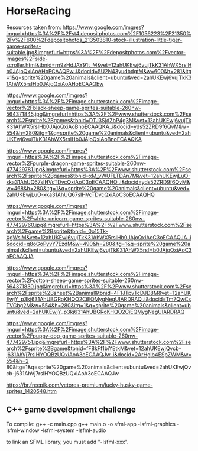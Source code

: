 # HorseRacing

Resources taken from:
https://www.google.com/imgres?imgurl=https%3A%2F%2Fst4.depositphotos.com%2F1056223%2F21350%2Fv%2F600%2Fdepositphotos_213503810-stock-illustration-little-tiger-game-sprites-suitable.jpg&imgrefurl=https%3A%2F%2Fdepositphotos.com%2Fvector-images%2Fside-scroller.html&tbnid=rn9zHdJAY91t_M&vet=12ahUKEwj6vujTkK31AhWX5rsIHb0JAjoQxiAoAHoECAAQEw..i&docid=5U2N43yudbdgtM&w=600&h=281&itg=1&q=sprite%20game%20animals&client=ubuntu&ved=2ahUKEwj6vujTkK31AhWX5rsIHb0JAjoQxiAoAHoECAAQEw

https://www.google.com/imgres?imgurl=https%3A%2F%2Fimage.shutterstock.com%2Fimage-vector%2Fblack-sheep-game-sprites-suitable-260nw-564371845.jpg&imgrefurl=https%3A%2F%2Fwww.shutterstock.com%2Fsearch%2Fsprite%2Bgames&tbnid=DTJ3SjdZbP4g3M&vet=12ahUKEwj6vujTkK31AhWX5rsIHb0JAjoQxiAoBnoECAAQKA..i&docid=yds52ZRD9f6QvM&w=554&h=280&itg=1&q=sprite%20game%20animals&client=ubuntu&ved=2ahUKEwj6vujTkK31AhWX5rsIHb0JAjoQxiAoBnoECAAQKA

https://www.google.com/imgres?imgurl=https%3A%2F%2Fimage.shutterstock.com%2Fimage-vector%2Fpurple-dragon-game-sprites-suitable-260nw-477429781.jpg&imgrefurl=https%3A%2F%2Fwww.shutterstock.com%2Fsearch%2Fsprite%2Bgames&tbnid=xM_vWUFLTDAn7M&vet=12ahUKEwjLuO-xka31AhUQ67sIHVcTDvcQxiAoC3oECAAQHQ..i&docid=yds52ZRD9f6QvM&w=468&h=280&itg=1&q=sprite%20game%20animals&client=ubuntu&ved=2ahUKEwjLuO-xka31AhUQ67sIHVcTDvcQxiAoC3oECAAQHQ

https://www.google.com/imgres?imgurl=https%3A%2F%2Fimage.shutterstock.com%2Fimage-vector%2Fwhite-unicorn-game-sprites-suitable-260nw-477429760.jpg&imgrefurl=https%3A%2F%2Fwww.shutterstock.com%2Fsearch%2Fgame%2Bsprite&tbnid=_0o15Tk-XgWslM&vet=12ahUKEwj6vujTkK31AhWX5rsIHb0JAjoQxiAoC3oECAAQJA..i&docid=q8oGoPyvY7EzdM&w=490&h=280&itg=1&q=sprite%20game%20animals&client=ubuntu&ved=2ahUKEwj6vujTkK31AhWX5rsIHb0JAjoQxiAoC3oECAAQJA

https://www.google.com/imgres?imgurl=https%3A%2F%2Fimage.shutterstock.com%2Fimage-vector%2Fcotton-sheep-game-sprites-suitable-260nw-564371830.jpg&imgrefurl=https%3A%2F%2Fwww.shutterstock.com%2Fsearch%2Fsprite%2Bsheet%2Banimal&tbnid=4F1JTpvTcDJD8M&vet=12ahUKEwjY_p3kj631AhUBGRoKHQO2CiEQMygNegUIARDRAQ..i&docid=Tm7QwCsTVGbg2M&w=554&h=280&itg=1&q=sprite%20game%20animals&client=ubuntu&ved=2ahUKEwjY_p3kj631AhUBGRoKHQO2CiEQMygNegUIARDRAQ

https://www.google.com/imgres?imgurl=https%3A%2F%2Fimage.shutterstock.com%2Fimage-vector%2Fpuppy-dog-game-sprites-suitable-260nw-477429751.jpg&imgrefurl=https%3A%2F%2Fwww.shutterstock.com%2Fsearch%2Fsprite%2Bgame&tbnid=fF8kFf1biYEtkM&vet=12ahUKEwjQvcb-j631AhVj7rsIHYOQBzUQxiAoA3oECAAQJw..i&docid=2ArHglb4ESpZWM&w=554&h=2	80&itg=1&q=sprite%20game%20animals&client=ubuntu&ved=2ahUKEwjQvcb-j631AhVj7rsIHYOQBzUQxiAoA3oECAAQJw

https://br.freepik.com/vetores-premium/lucky-husky-game-sprites_1420548.htm


## C++ game development challenge

To compile:
g++ -c main.cpp
g++ main.o -o sfml-app -lsfml-graphics -lsfml-window -lsfml-system -lsfml-audio

to link an SFML library, you must add "-lsfml-xxx".
